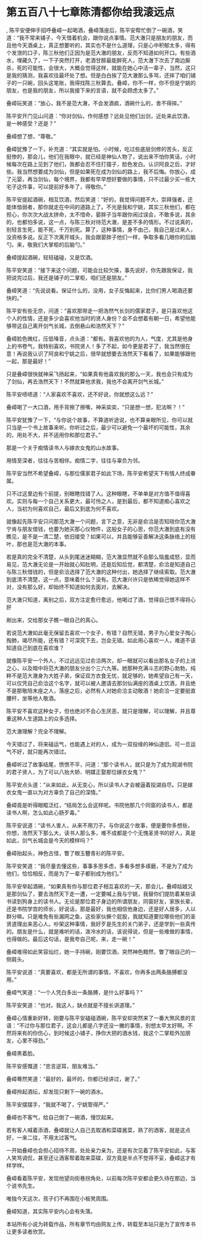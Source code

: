 # 第五百八十七章陈清都你给我滚远点
,  陈平安便伸手招呼叠嶂一起喝酒，叠嶂落座后，陈平安帮忙倒了一碗酒，笑道：“我不常来铺子，今天借着机会，跟你说点事情。范大澈只是朋友的朋友，而且他今天酒桌上，真正想要听的，其实也不是什么道理，只是心中积郁太多，得有个发泄的口子，陈三秋他们正因为是范大澈的朋友，反而不知道如何开口。有些酒水，埋藏久了，一下子突然打开，老酒甘醇最能醉死人，范大澈下次去了南边厮杀，死的可能性，会很大，大概会觉得这样，就能在她心中活一辈子，当然，这只是我的猜测，我喜欢往最坏处了想。但是白白挨了范大澈那么多骂，还摔了咱们铺子的一只碗，回头这笔账，我得找陈三秋算去。叠嶂，你不一样，你不但是宁姚的朋友，也是我的朋友，所以我接下来的言语，就不会顾虑太多了。”
   叠嶂玩笑道：“放心，我不是范大澈，不会发酒疯，酒碗什么的，舍不得摔。”
   陈平安开门见山问道：“你对剑仙，作何感想？远处见他们出剑，近处来此饮酒，是一种感受？还是？”
   叠嶂想了想，“尊敬。”
   叠嶂犹豫了一下，补充道：“其实就是怕。小时候，吃过些底层剑修的苦头，反正挺惨的，那会儿，他们在我眼中，就已经是神仙人物了，说出来不怕你笑话，小时候每次在路上见到了他们，我都会忍不住打摆子，脸色发白。认识阿良之后，才好些。我当然想要成为剑仙，但是如果死在成为剑仙的路上，我不后悔。你放心，成了元婴，再当剑仙，每个境界，我都有早早想好要做的事情，只不过最少买一栋大宅子这件事，可以提前好多年了，得敬你。”
   陈平安提起酒碗，相互饮酒，然后笑道：“好的，我觉得问题不大，崇拜强者，还能体恤弱者，那你就走在中间的道路上了。不光是我和宁姚，其实三秋他们，都在担心，你次次大战太拼命，太不惜命，晏胖子当年跟你闹过误会，不敢多说，其余的，也都怕多说，这一点，与陈三秋对待范大澈，是差不多的情形。不过说真的，别轻言生死，能不死，千万别死。算了，这种事情，身不由己，我自己是过来人，没资格多说。反正下次离开城头，我会跟晏胖子他们一样，争取多看几眼你的后脑勺。来，敬我们大掌柜的后脑勺。”
   叠嶂提起酒碗，轻轻磕碰，又是饮酒。
   陈平安笑道：“接下来这个问题，可能会比较欠揍，事先说好，你先跟我保证，我把说完过后，我还是铺子的二掌柜，咱们还是朋友。”
   叠嶂笑道：“先说说看。保证什么的，没用，女子反悔起来，比你们男人喝酒还要快的。”
   陈平安有些无奈，问道：“喜欢那带走一把浩然气长剑的儒家君子，是只喜欢他这个人的性情，还是多少会喜欢他当时的贤人身份？会不会想着有朝一日，希望他能够带这自己离开剑气长城，去倒悬山和浩然天下？”
   叠嶂脸色微红，压低嗓音，点头道：“都有。我喜欢他的为人，气度，尤其是他身上的书卷气，我特别喜欢，书院贤人！多了不起，如今更是君子了，我当然很在意！再说我认识了阿良和宁姚之后，很早就想要去浩然天下看看了，如果能够跟他一起，那是最好！”
   只是叠嶂很快就神采飞扬起来，“如果真有他喜欢我的那么一天，我也会只有成为了剑仙，再去浩然天下！不然就算他求我，我也不会离开剑气长城。”
   陈平安啧啧道：“人家喜欢不喜欢，还不好说，你就想这么远？”
   叠嶂喝了一大口酒，用手背擦了擦嘴，神采奕奕，“只是想一想，犯法啊？！”
   陈平安犹豫了一下，“与你说个故事，不算道听途说，也不算亲眼所见，你可以就只当是一个书上故事来听。你听过之后，最少可以避免一个最坏的可能性，其余的，用处不大，并不适用你和那位君子。”
   那是一个关于痴情读书人与嫁衣女鬼的山水故事。
   用情至深者，往往与苦相伴。痴情二字，往往与辜负为邻。
   陈平安当然不希望叠嶂，与那位儒家君子如此下场，陈平安希望天下有情人终成眷属。
   只不过这里边有个前提，别眼瞎找错了人。这种眼瞎，不单单是对方值不值得喜欢。实则与每一个自己关系更大，最可怜之人，是到最后，都不知道痴心喜欢之人，当初为何喜欢自己，最后又到底为何不喜欢。
   就像起先陈平安只问那范大澈一个问题，言下之意，无非是俞洽是否知晓你范大澈宁肯与朋友借钱，也要为她买那心仪物件，这般女子的心思，你范大澈到底有没有瞧见，是不是一清二楚，依旧接受？如果可以，并且能够妥善解决这条脉络上的枝叶，那也是范大澈的本事。
   若是真的完全不清楚，从头到尾迷迷糊糊，范大澈显然就不会那么恼羞成怒，显而易见，范大澈无论是一开始就心知肚明，还是后知后觉，都清楚，俞洽是知道自己与陈三秋借钱的，但是俞洽选择了范大澈的这种付出，她选择了继续索取。范大澈到底清不清楚，这一点，意味着什么？没有。范大澈兴许只是依稀觉得她这样不对，没有那么好，却始终不知道如何去面对，去解决。
   范大澈只知道，离别之后，双方注定愈行愈远，他喝过了酒，觉得自己恨不得将心肝
   剐出来，交给那女子瞧一眼自己的真心。
   若说范大澈如此毫无保留去喜欢一个女子，有错？自然无错，男子为心爱女子掏心掏肺，竭尽所能，还有错？可深究下去，岂会无错。如此用心喜欢一人，难道不该知道自己到底在喜欢谁？
   就像陈平安一个外人，不过远远见过俞洽两次，却一眼就可以看出那名女子的上进之心，以及暗中将范大澈的朋友分出个三六九等。她那种充满斗志的野心勃勃，纯粹不是范大澈身为大姓子弟，保证双方衣食无忧，就足够的，她希望自己有一天，可以仅凭自己俞洽这个名字，就可以被人邀请去那剑仙满座的酒桌上饮酒，并且绝不是那敬陪末座之人，落座之后，必然有人对她俞洽主动敬酒！她俞洽一定要挺直腰杆，坐等他人敬酒。
   陈平安不喜欢这种女子，但也绝对不会心生厌恶，就只是理解，可以理解，并且尊重这种人生道路上的众多选择。
   范大澈理解？完全不理解。
   今天错过了，将来碰运气，也能遇上对的人，成为一双投缘的神仙道侣。可一旦运气不好，就只能再次错过。
   叠嶂听过了故事结尾，愤愤不平，问道：“那个读书人，就只是为了成为观湖书院的君子贤人，为了可以八抬大轿、明媒正娶那位嫁衣女鬼？”
   陈平安点头道：“从来如此，从无变心，所以读书人才会被逼着投湖自尽。只是嫁衣女鬼一直以为对方辜负了自己的深情。”
   叠嶂竟是听得眼眶泛红，“结局怎么会这样呢。书院他那几个同窗的读书人，都是读书人啊，怎么如此心肠歹毒。”
   陈平安说道：“读书人害人，从来不用刀子。与你说这个故事，便是要你多想些，你想，浩然天下那么大，读书人那么多，难不成都是个个无愧圣贤书的好人，真是如此，剑气长城会是今天的模样吗？”
   叠嶂抬起头，神色古怪，瞥了眼玉簪青衫的陈平安。
   陈平安笑道：“我尽量去懂这些，事事多思多虑，多看多想多琢磨，不是为了成为他们，恰恰相反，而是为了一辈子都别成为他们。”
   陈平安举起酒碗，“如果真有你与那位君子相互喜欢的一天，那会儿，叠嶂姑娘又是那剑仙了，要去浩然天下走一遭，一定要喊上我与宁姚，我替你们提防着某些读书读到狗身上的读书人。无论是那位君子身边的所谓朋友，同窗好友，家族长辈，还是书院学宫的师长，好说话，那是最好，我也相信他身边，还是好人居多，人以群分嘛。只是难免有些漏网之鱼，这些家伙撅个屁股，我就知道要拉哪些他们的圣贤道理出来恶心人。吵架这种事情，我好歹是先生的关门弟子，还是学到一些真传的。朋友是什么，就是难听的话，泼冷水的话，该说得说，但是一些难做的事情，也得做的。最后这句话，是我夸自己呢，来，走一碗！”
   叠嶂难得如此笑容灿烂，她一手持碗，刚要饮酒，突然神色黯然，瞥了眼自己的一侧肩头。
   陈平安说道：“真要喜欢，都是无所谓的事情，不喜欢，你再多出两条胳膊都没用。”
   叠嶂气笑道：“一个人凭白多出一条胳膊，是什么好事吗？”
   陈平安笑道：“也对。我这人，缺点就是不擅长讲道理。”
   叠嶂心情重新好转，刚要与陈平安磕碰酒碗，陈平安却突然来了一番大煞风景的言语：“不过你与那位君子，这会儿都是八字还没一撇的事情，别想太早太好啊。不然将来有的你伤心，到时候这小铺子，挣你大把的酒水钱，我这个二掌柜外加朋友，心里不得劲。”
   叠嶂黑着脸。
   陈平安感慨道：“忠言逆耳，朋友难当。”
   叠嶂蓦然笑道：“最好的，最坏的，你都已经讲过，谢了。”
   叠嶂拎起酒坛，却发现只剩下一碗的酒水。
   陈平安摆摆手，“我就不喝了，宁姚管得严。”
   叠嶂也不客气，给自己倒了一碗酒，慢饮起来。
   若有客人喊着添酒，叠嶂就让人自己去取酒和菜碟酱菜，熟了的酒客，就是这点好，一来二往，不用太过客气。
   一开始叠嶂也会担心招待不周，处处亲力亲为，还是有次见着了陈平安如此，与客人笑骂调侃，甚至还让酒客帮着取来菜碟，双方竟是半点不觉得不妥，叠嶂这才有样学样。
   叠嶂看着陈平安，发现他望向街巷拐角处，以前每次陈平安都会更久待在那边，当个说书先生。
   唯独今天这次，孩子们不再围在小板凳周围。
   叠嶂知道，其实陈平安内心会有失落。
  本站所有小说为转载作品，所有章节均由网友上传，转载至本站只是为了宣传本书让更多读者欣赏。